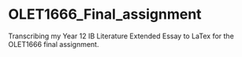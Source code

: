 # OLET1666_Final_assignment
Transcribing my Year 12 IB Literature Extended Essay to LaTex for the OLET1666 final assignment.
